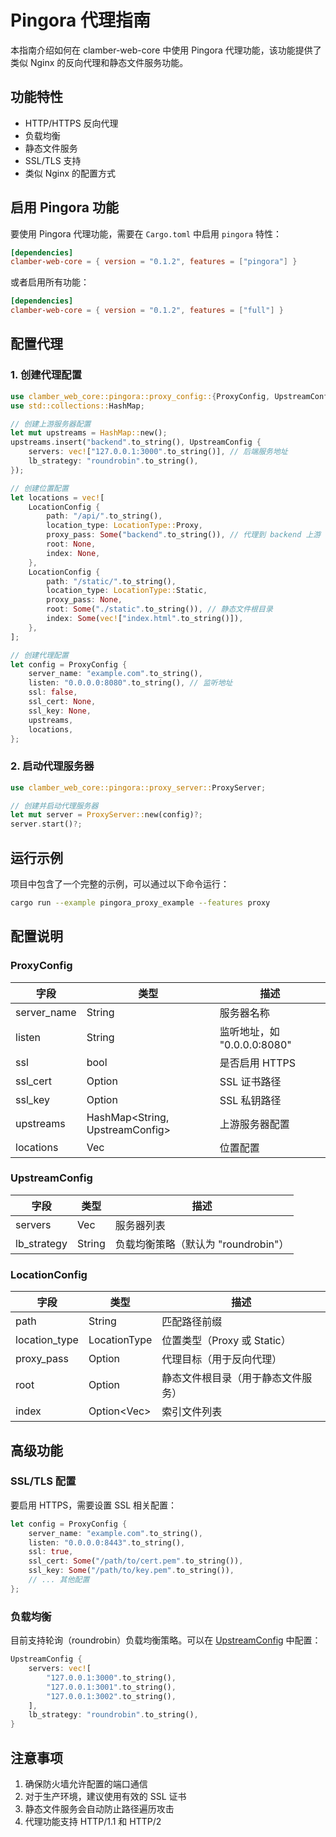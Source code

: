 # Pingora 代理指南

本指南介绍如何在 clamber-web-core 中使用 Pingora 代理功能，该功能提供了类似 Nginx 的反向代理和静态文件服务功能。

## 功能特性

- HTTP/HTTPS 反向代理
- 负载均衡
- 静态文件服务
- SSL/TLS 支持
- 类似 Nginx 的配置方式

## 启用 Pingora 功能

要使用 Pingora 代理功能，需要在 `Cargo.toml` 中启用 `pingora` 特性：

```toml
[dependencies]
clamber-web-core = { version = "0.1.2", features = ["pingora"] }
```

或者启用所有功能：

```toml
[dependencies]
clamber-web-core = { version = "0.1.2", features = ["full"] }
```

## 配置代理

### 1. 创建代理配置

```rust
use clamber_web_core::pingora::proxy_config::{ProxyConfig, UpstreamConfig, LocationConfig, LocationType};
use std::collections::HashMap;

// 创建上游服务器配置
let mut upstreams = HashMap::new();
upstreams.insert("backend".to_string(), UpstreamConfig {
    servers: vec!["127.0.0.1:3000".to_string()], // 后端服务地址
    lb_strategy: "roundrobin".to_string(),
});

// 创建位置配置
let locations = vec![
    LocationConfig {
        path: "/api/".to_string(),
        location_type: LocationType::Proxy,
        proxy_pass: Some("backend".to_string()), // 代理到 backend 上游
        root: None,
        index: None,
    },
    LocationConfig {
        path: "/static/".to_string(),
        location_type: LocationType::Static,
        proxy_pass: None,
        root: Some("./static".to_string()), // 静态文件根目录
        index: Some(vec!["index.html".to_string()]),
    },
];

// 创建代理配置
let config = ProxyConfig {
    server_name: "example.com".to_string(),
    listen: "0.0.0.0:8080".to_string(), // 监听地址
    ssl: false,
    ssl_cert: None,
    ssl_key: None,
    upstreams,
    locations,
};
```

### 2. 启动代理服务器

```rust
use clamber_web_core::pingora::proxy_server::ProxyServer;

// 创建并启动代理服务器
let mut server = ProxyServer::new(config)?;
server.start()?;
```

## 运行示例

项目中包含了一个完整的示例，可以通过以下命令运行：

```bash
cargo run --example pingora_proxy_example --features proxy
```

## 配置说明

### ProxyConfig

| 字段 | 类型 | 描述 |
|------|------|------|
| server_name | String | 服务器名称 |
| listen | String | 监听地址，如 "0.0.0.0:8080" |
| ssl | bool | 是否启用 HTTPS |
| ssl_cert | Option<String> | SSL 证书路径 |
| ssl_key | Option<String> | SSL 私钥路径 |
| upstreams | HashMap<String, UpstreamConfig> | 上游服务器配置 |
| locations | Vec<LocationConfig> | 位置配置 |

### UpstreamConfig

| 字段 | 类型 | 描述 |
|------|------|------|
| servers | Vec<String> | 服务器列表 |
| lb_strategy | String | 负载均衡策略（默认为 "roundrobin"） |

### LocationConfig

| 字段 | 类型 | 描述 |
|------|------|------|
| path | String | 匹配路径前缀 |
| location_type | LocationType | 位置类型（Proxy 或 Static） |
| proxy_pass | Option<String> | 代理目标（用于反向代理） |
| root | Option<String> | 静态文件根目录（用于静态文件服务） |
| index | Option<Vec<String>> | 索引文件列表 |

## 高级功能

### SSL/TLS 配置

要启用 HTTPS，需要设置 SSL 相关配置：

```rust
let config = ProxyConfig {
    server_name: "example.com".to_string(),
    listen: "0.0.0.0:8443".to_string(),
    ssl: true,
    ssl_cert: Some("/path/to/cert.pem".to_string()),
    ssl_key: Some("/path/to/key.pem".to_string()),
    // ... 其他配置
};
```

### 负载均衡

目前支持轮询（roundrobin）负载均衡策略。可以在 [UpstreamConfig](file:///e:/project/rust/clamber-web-core/src/pingora/proxy_config.rs#L23-L32) 中配置：

```rust
UpstreamConfig {
    servers: vec![
        "127.0.0.1:3000".to_string(),
        "127.0.0.1:3001".to_string(),
        "127.0.0.1:3002".to_string(),
    ],
    lb_strategy: "roundrobin".to_string(),
}
```

## 注意事项

1. 确保防火墙允许配置的端口通信
2. 对于生产环境，建议使用有效的 SSL 证书
3. 静态文件服务会自动防止路径遍历攻击
4. 代理功能支持 HTTP/1.1 和 HTTP/2